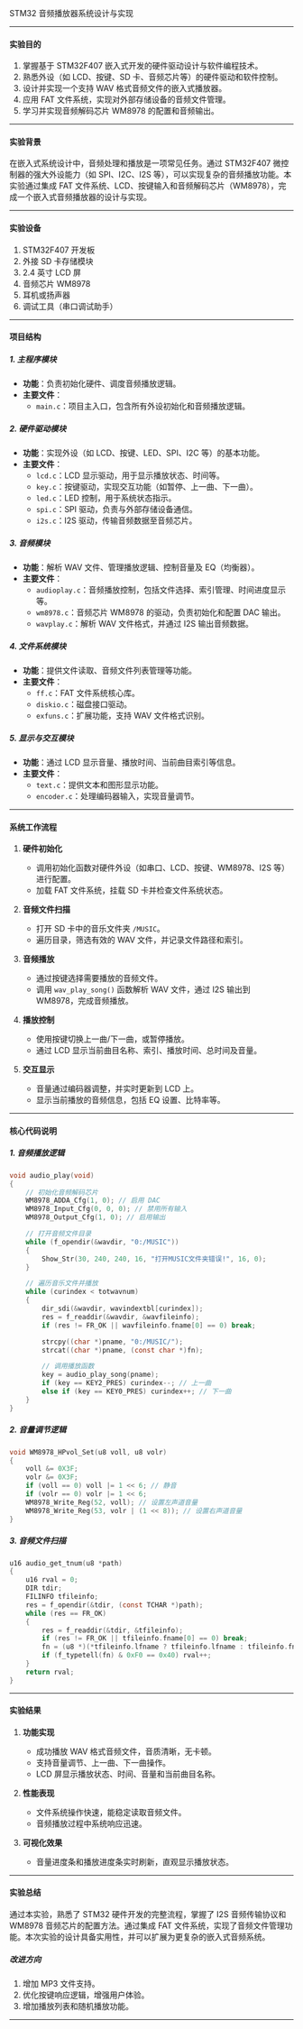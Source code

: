 STM32 音频播放器系统设计与实现

---

#### **实验目的**
1. 掌握基于 STM32F407 嵌入式开发的硬件驱动设计与软件编程技术。
2. 熟悉外设（如 LCD、按键、SD 卡、音频芯片等）的硬件驱动和软件控制。
3. 设计并实现一个支持 WAV 格式音频文件的嵌入式播放器。
4. 应用 FAT 文件系统，实现对外部存储设备的音频文件管理。
5. 学习并实现音频解码芯片 WM8978 的配置和音频输出。

---

#### **实验背景**
在嵌入式系统设计中，音频处理和播放是一项常见任务。通过 STM32F407 微控制器的强大外设能力（如 SPI、I2C、I2S 等），可以实现复杂的音频播放功能。本实验通过集成 FAT 文件系统、LCD、按键输入和音频解码芯片（WM8978），完成一个嵌入式音频播放器的设计与实现。

---

#### **实验设备**
1. STM32F407 开发板
2. 外接 SD 卡存储模块
3. 2.4 英寸 LCD 屏
4. 音频芯片 WM8978
5. 耳机或扬声器
6. 调试工具（串口调试助手）

---

#### **项目结构**

##### **1. 主程序模块**
- **功能**：负责初始化硬件、调度音频播放逻辑。
- **主要文件**：
  - `main.c`：项目主入口，包含所有外设初始化和音频播放逻辑。

##### **2. 硬件驱动模块**
- **功能**：实现外设（如 LCD、按键、LED、SPI、I2C 等）的基本功能。
- **主要文件**：
  - `lcd.c`：LCD 显示驱动，用于显示播放状态、时间等。
  - `key.c`：按键驱动，实现交互功能（如暂停、上一曲、下一曲）。
  - `led.c`：LED 控制，用于系统状态指示。
  - `spi.c`：SPI 驱动，负责与外部存储设备通信。
  - `i2s.c`：I2S 驱动，传输音频数据至音频芯片。

##### **3. 音频模块**
- **功能**：解析 WAV 文件、管理播放逻辑、控制音量及 EQ（均衡器）。
- **主要文件**：
  - `audioplay.c`：音频播放控制，包括文件选择、索引管理、时间进度显示等。
  - `wm8978.c`：音频芯片 WM8978 的驱动，负责初始化和配置 DAC 输出。
  - `wavplay.c`：解析 WAV 文件格式，并通过 I2S 输出音频数据。

##### **4. 文件系统模块**
- **功能**：提供文件读取、音频文件列表管理等功能。
- **主要文件**：
  - `ff.c`：FAT 文件系统核心库。
  - `diskio.c`：磁盘接口驱动。
  - `exfuns.c`：扩展功能，支持 WAV 文件格式识别。

##### **5. 显示与交互模块**
- **功能**：通过 LCD 显示音量、播放时间、当前曲目索引等信息。
- **主要文件**：
  - `text.c`：提供文本和图形显示功能。
  - `encoder.c`：处理编码器输入，实现音量调节。

---

#### **系统工作流程**

1. **硬件初始化**
   - 调用初始化函数对硬件外设（如串口、LCD、按键、WM8978、I2S 等）进行配置。
   - 加载 FAT 文件系统，挂载 SD 卡并检查文件系统状态。

2. **音频文件扫描**
   - 打开 SD 卡中的音乐文件夹 `/MUSIC`。
   - 遍历目录，筛选有效的 WAV 文件，并记录文件路径和索引。

3. **音频播放**
   - 通过按键选择需要播放的音频文件。
   - 调用 `wav_play_song()` 函数解析 WAV 文件，通过 I2S 输出到 WM8978，完成音频播放。

4. **播放控制**
   - 使用按键切换上一曲/下一曲，或暂停播放。
   - 通过 LCD 显示当前曲目名称、索引、播放时间、总时间及音量。

5. **交互显示**
   - 音量通过编码器调整，并实时更新到 LCD 上。
   - 显示当前播放的音频信息，包括 EQ 设置、比特率等。

---

#### **核心代码说明**

##### **1. 音频播放逻辑**

```c
void audio_play(void)
{
    // 初始化音频解码芯片
    WM8978_ADDA_Cfg(1, 0); // 启用 DAC
    WM8978_Input_Cfg(0, 0, 0); // 禁用所有输入
    WM8978_Output_Cfg(1, 0); // 启用输出

    // 打开音频文件目录
    while (f_opendir(&wavdir, "0:/MUSIC"))
    {
        Show_Str(30, 240, 240, 16, "打开MUSIC文件夹错误!", 16, 0);
    }

    // 遍历音乐文件并播放
    while (curindex < totwavnum)
    {
        dir_sdi(&wavdir, wavindextbl[curindex]);
        res = f_readdir(&wavdir, &wavfileinfo);
        if (res != FR_OK || wavfileinfo.fname[0] == 0) break;

        strcpy((char *)pname, "0:/MUSIC/");
        strcat((char *)pname, (const char *)fn);

        // 调用播放函数
        key = audio_play_song(pname);
        if (key == KEY2_PRES) curindex--; // 上一曲
        else if (key == KEY0_PRES) curindex++; // 下一曲
    }
}
```

##### **2. 音量调节逻辑**

```c
void WM8978_HPvol_Set(u8 voll, u8 volr)
{
    voll &= 0X3F;
    volr &= 0X3F;
    if (voll == 0) voll |= 1 << 6; // 静音
    if (volr == 0) volr |= 1 << 6;
    WM8978_Write_Reg(52, voll); // 设置左声道音量
    WM8978_Write_Reg(53, volr | (1 << 8)); // 设置右声道音量
}
```

##### **3. 音频文件扫描**

```c
u16 audio_get_tnum(u8 *path)
{
    u16 rval = 0;
    DIR tdir;
    FILINFO tfileinfo;
    res = f_opendir(&tdir, (const TCHAR *)path);
    while (res == FR_OK)
    {
        res = f_readdir(&tdir, &tfileinfo);
        if (res != FR_OK || tfileinfo.fname[0] == 0) break;
        fn = (u8 *)(*tfileinfo.lfname ? tfileinfo.lfname : tfileinfo.fname);
        if (f_typetell(fn) & 0xF0 == 0x40) rval++;
    }
    return rval;
}
```

---

#### **实验结果**

1. **功能实现**
   - 成功播放 WAV 格式音频文件，音质清晰，无卡顿。
   - 支持音量调节、上一曲、下一曲操作。
   - LCD 屏显示播放状态、时间、音量和当前曲目名称。

2. **性能表现**
   - 文件系统操作快速，能稳定读取音频文件。
   - 音频播放过程中系统响应迅速。

3. **可视化效果**
   - 音量进度条和播放进度条实时刷新，直观显示播放状态。

---

#### **实验总结**

通过本实验，熟悉了 STM32 硬件开发的完整流程，掌握了 I2S 音频传输协议和 WM8978 音频芯片的配置方法。通过集成 FAT 文件系统，实现了音频文件管理功能。本次实验的设计具备实用性，并可以扩展为更复杂的嵌入式音频系统。

##### **改进方向**
1. 增加 MP3 文件支持。
2. 优化按键响应逻辑，增强用户体验。
3. 增加播放列表和随机播放功能。

---
